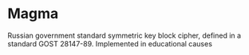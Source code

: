# Magma
Russian government standard symmetric key block cipher, defined in a standard GOST 28147-89. Implemented in educational causes
